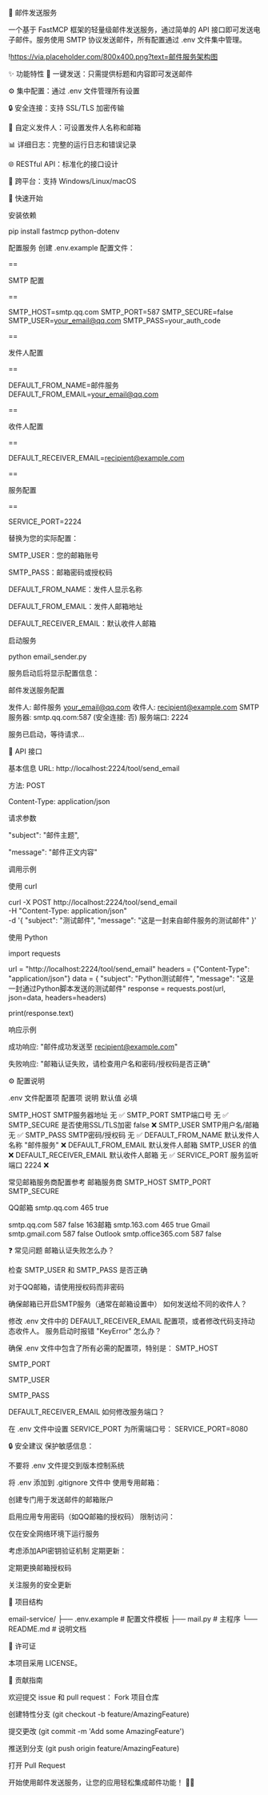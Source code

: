📧 邮件发送服务

一个基于 FastMCP 框架的轻量级邮件发送服务，通过简单的 API 接口即可发送电子邮件。服务使用 SMTP 协议发送邮件，所有配置通过 .env 文件集中管理。

!https://via.placeholder.com/800x400.png?text=邮件服务架构图 <!-- 实际使用时可替换为真实架构图 -->

✨ 功能特性
🚀 一键发送：只需提供标题和内容即可发送邮件

⚙️ 集中配置：通过 .env 文件管理所有设置

🔒 安全连接：支持 SSL/TLS 加密传输

📧 自定义发件人：可设置发件人名称和邮箱

📊 详细日志：完整的运行日志和错误记录

🌐 RESTful API：标准化的接口设计

🔄 跨平台：支持 Windows/Linux/macOS

🚀 快速开始

安装依赖

pip install fastmcp python-dotenv

配置服务
创建 .env.example 配置文件：

==

SMTP 配置

==

SMTP_HOST=smtp.qq.com
SMTP_PORT=587
SMTP_SECURE=false
SMTP_USER=your_email@qq.com
SMTP_PASS=your_auth_code

==

发件人配置

==

DEFAULT_FROM_NAME=邮件服务
DEFAULT_FROM_EMAIL=your_email@qq.com

==

收件人配置

==

DEFAULT_RECEIVER_EMAIL=recipient@example.com

==

服务配置

==

SERVICE_PORT=2224

替换为您的实际配置：

SMTP_USER：您的邮箱账号

SMTP_PASS：邮箱密码或授权码

DEFAULT_FROM_NAME：发件人显示名称

DEFAULT_FROM_EMAIL：发件人邮箱地址

DEFAULT_RECEIVER_EMAIL：默认收件人邮箱

启动服务

python email_sender.py

服务启动后将显示配置信息：

邮件发送服务配置

发件人: 邮件服务 <your_email@qq.com>
收件人: recipient@example.com
SMTP服务器: smtp.qq.com:587 (安全连接: 否)
服务端口: 2224

服务已启动，等待请求...

📡 API 接口

基本信息
URL: http://localhost:2224/tool/send_email

方法: POST

Content-Type: application/json

请求参数

"subject": "邮件主题",

  "message": "邮件正文内容"

调用示例

使用 curl

curl -X POST http://localhost:2224/tool/send_email \
  -H "Content-Type: application/json" \
  -d '{
    "subject": "测试邮件",
    "message": "这是一封来自邮件服务的测试邮件"
  }'

使用 Python

import requests

url = "http://localhost:2224/tool/send_email"
headers = {"Content-Type": "application/json"}
data = {
    "subject": "Python测试邮件",
    "message": "这是一封通过Python脚本发送的测试邮件"
response = requests.post(url, json=data, headers=headers)

print(response.text)

响应示例

成功响应:
"邮件成功发送至 recipient@example.com"

失败响应:
"邮箱认证失败，请检查用户名和密码/授权码是否正确"

⚙️ 配置说明

.env 文件配置项
配置项 说明 默认值 必填

SMTP_HOST SMTP服务器地址 无 ✅
SMTP_PORT SMTP端口号 无 ✅
SMTP_SECURE 是否使用SSL/TLS加密 false ❌
SMTP_USER SMTP用户名/邮箱 无 ✅
SMTP_PASS SMTP密码/授权码 无 ✅
DEFAULT_FROM_NAME 默认发件人名称 "邮件服务" ❌
DEFAULT_FROM_EMAIL 默认发件人邮箱 SMTP_USER 的值 ❌
DEFAULT_RECEIVER_EMAIL 默认收件人邮箱 无 ✅
SERVICE_PORT 服务监听端口 2224 ❌

常见邮箱服务商配置参考
邮箱服务商 SMTP_HOST SMTP_PORT SMTP_SECURE

QQ邮箱 smtp.qq.com 465 true

smtp.qq.com 587 false
163邮箱 smtp.163.com 465 true
Gmail smtp.gmail.com 587 false
Outlook smtp.office365.com 587 false

❓ 常见问题
邮箱认证失败怎么办？

检查 SMTP_USER 和 SMTP_PASS 是否正确

对于QQ邮箱，请使用授权码而非密码

确保邮箱已开启SMTP服务（通常在邮箱设置中）
如何发送给不同的收件人？

修改 .env 文件中的 DEFAULT_RECEIVER_EMAIL 配置项，或者修改代码支持动态收件人。
服务启动时报错 "KeyError" 怎么办？

确保 .env 文件中包含了所有必需的配置项，特别是：
SMTP_HOST

SMTP_PORT

SMTP_USER

SMTP_PASS

DEFAULT_RECEIVER_EMAIL
如何修改服务端口？

在 .env 文件中设置 SERVICE_PORT 为所需端口号：
SERVICE_PORT=8080

🔒 安全建议
保护敏感信息：

不要将 .env 文件提交到版本控制系统

将 .env 添加到 .gitignore 文件中
使用专用邮箱：

创建专门用于发送邮件的邮箱账户

启用应用专用密码（如QQ邮箱的授权码）
限制访问：

仅在安全网络环境下运行服务

考虑添加API密钥验证机制
定期更新：

定期更换邮箱授权码

关注服务的安全更新

📂 项目结构

email-service/
├── .env.example            # 配置文件模板
├── mail.py                 # 主程序
└── README.md               # 说明文档

📜 许可证

本项目采用 LICENSE。

🤝 贡献指南

欢迎提交 issue 和 pull request：
Fork 项目仓库

创建特性分支 (git checkout -b feature/AmazingFeature)

提交更改 (git commit -m 'Add some AmazingFeature')

推送到分支 (git push origin feature/AmazingFeature)

打开 Pull Request

开始使用邮件发送服务，让您的应用轻松集成邮件功能！ 📨✨
